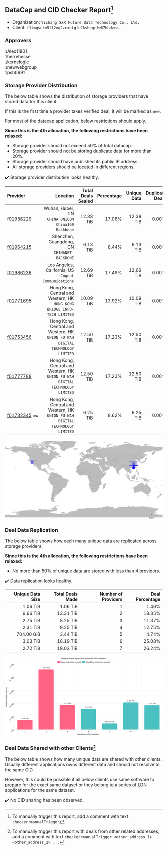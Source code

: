 ## DataCap and CID Checker Report[^1]
 - Organization: `Yichang SXX Future Data Technology Co., Ltd.`
 - Client: `f1tmgsuko5ll2xq2zcxetgfu2kshegrfw67bbdzcq`
### Approvers
`1`Alex11801<br/>`1`herrehesse<br/>`1`kernelogic<br/>`1`newwebgroup<br/>`1`psh0691

### Storage Provider Distribution
The below table shows the distribution of storage providers that have stored data for this client.

If this is the first time a provider takes verified deal, it will be marked as `new`.

For most of the datacap application, below restrictions should apply.

**Since this is the 4th allocation, the following restrictions have been relaxed:**
 - Storage provider should not exceed 50% of total datacap.
 - Storage provider should not be storing duplicate data for more than 20%.
 - Storage provider should have published its public IP address.
 - All storage providers should be located in different regions.

✔️ Storage provider distribution looks healthy.

| Provider                                                    |                                                                         Location | Total Deals Sealed | Percentage | Unique Data | Duplicate Deals |
| :---------------------------------------------------------- | -------------------------------------------------------------------------------: | -----------------: | ---------: | ----------: | --------------: |
| [f01986229](https://filfox.info/en/address/f01986229)       |                            Wuhan, Hubei, CN<br/>`CHINA UNICOM China169 Backbone` |          12.38 TiB |     17.06% |   12.38 TiB |           0.00% |
| [f01964215](https://filfox.info/en/address/f01964215)       |                                  Shenzhen, Guangdong, CN<br/>`CHINANET-BACKBONE` |           6.13 TiB |      8.44% |    6.13 TiB |           0.00% |
| [f01986236](https://filfox.info/en/address/f01986236)       |                          Los Angeles, California, US<br/>`Cogent Communications` |          12.69 TiB |     17.49% |   12.69 TiB |           0.00% |
| [f01771695](https://filfox.info/en/address/f01771695)       |      Hong Kong, Central and Western, HK<br/>`HONG KONG BRIDGE INFO-TECH LIMITED` |          10.09 TiB |     13.92% |   10.09 TiB |           0.00% |
| [f01753456](https://filfox.info/en/address/f01753456)       | Hong Kong, Central and Western, HK<br/>`UNION FU WAH DIGITAL TECHNOLOGY LIMITED` |          12.50 TiB |     17.23% |   12.50 TiB |           0.00% |
| [f01777788](https://filfox.info/en/address/f01777788)       | Hong Kong, Central and Western, HK<br/>`UNION FU WAH DIGITAL TECHNOLOGY LIMITED` |          12.50 TiB |     17.23% |   12.50 TiB |           0.00% |
| [f01732345](https://filfox.info/en/address/f01732345)`new`  | Hong Kong, Central and Western, HK<br/>`UNION FU WAH DIGITAL TECHNOLOGY LIMITED` |           6.25 TiB |      8.62% |    6.25 TiB |           0.00% |

<img src="https://raw.githubusercontent.com/data-preservation-programs/filplus-checker-assets/main/filecoin-project/filecoin-plus-large-datasets/issues/1293/1676365915012.png"/>

### Deal Data Replication
The below table shows how each many unique data are replicated across storage providers.


**Since this is the 4th allocation, the following restrictions have been relaxed:**
- No more than 50% of unique data are stored with less than 4 providers.

✔️ Data replication looks healthy.

| Unique Data Size | Total Deals Made | Number of Providers | Deal Percentage |
| ---------------: | ---------------: | ------------------: | --------------: |
|         1.06 TiB |         1.06 TiB |                   1 |           1.46% |
|         6.66 TiB |        13.31 TiB |                   2 |          18.35% |
|         2.75 TiB |         8.25 TiB |                   3 |          11.37% |
|         2.31 TiB |         9.25 TiB |                   4 |          12.75% |
|       704.00 GiB |         3.44 TiB |                   5 |           4.74% |
|         3.03 TiB |        18.19 TiB |                   6 |          25.08% |
|         2.72 TiB |        19.03 TiB |                   7 |          26.24% |

<img src="https://raw.githubusercontent.com/data-preservation-programs/filplus-checker-assets/main/filecoin-project/filecoin-plus-large-datasets/issues/1293/1676365915761.png"/>

### Deal Data Shared with other Clients[^3]
The below table shows how many unique data are shared with other clients.
Usually different applications owns different data and should not resolve to the same CID.

However, this could be possible if all below clients use same software to prepare for the exact same dataset or they belong to a series of LDN applications for the same dataset.

✔️ No CID sharing has been observed.

[^1]: To manually trigger this report, add a comment with text `checker:manualTrigger`

[^2]: Deals from those addresses are combined into this report as they are specified with `checker:manualTrigger`

[^3]: To manually trigger this report with deals from other related addresses, add a comment with text `checker:manualTrigger <other_address_1> <other_address_2> ...`
